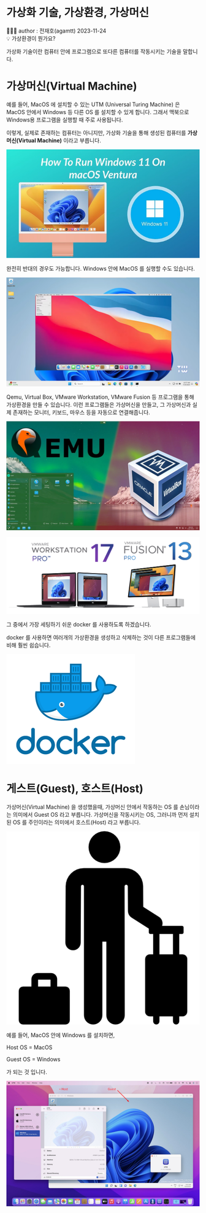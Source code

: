 # 가상화 기술, 가상환경, 가상머신

<aside>
👨🏻‍💻 author : 전재호(agamtt) 2023-11-24

</aside>

<aside>
💡 가상환경이 뭔가요?

</aside>

가상화 기술이란 컴퓨터 안에 프로그램으로 또다른 컴퓨터를 작동시키는 기술을 말합니다. 

# 가상머신(Virtual Machine)

예를 들어, MacOS 에 설치할 수 있는 UTM (Universal Turing Machine) 은 MacOS 안에서 Windows 등 다른 OS 를 설치할 수 있게 합니다. 그래서 맥북으로 Windows용 프로그램을 실행할 때 주로 사용됩니다.

이렇게, 실제로 존재하는 컴퓨터는 아니지만, 가상화 기술을 통해 생성된 컴퓨터를 **가상머신(Virtual Machine)** 이라고 부릅니다.

![image.png](image.png)

완전히 반대의 경우도 가능합니다. Windows 안에 MacOS 를 실행할 수도 있습니다.

![image.png](image_1.png)

Qemu, Virtual Box, VMware Workstation, VMware Fusion 등 프로그램을 통해 가상환경을 만들 수 있습니다. 이런 프로그램들은 가상머신을 만들고, 그 가상머신과 실제 존재하는 모니터, 키보드, 마우스 등을 자동으로 연결해줍니다.

![image.png](image_2.png)

![image.png](image_3.png)

그 중에서 가장 세팅하기 쉬운 docker 를 사용하도록 하겠습니다.

docker 를 사용하면 여러개의 가상환경을 생성하고 삭제하는 것이 다른 프로그램들에 비해 훨씬 쉽습니다. 

![image.png](image_4.png)

# 게스트(Guest), 호스트(Host)

가상머신(Virtual Machine) 을 생성했을때, 가상머신 안에서 작동하는 OS 를 손님이라는 의미에서 Guest OS 라고 부릅니다.  가상머신을 작동시키는 OS, 그러니까 먼저 설치된 OS 를 주인이라는 의미에서 호스트(Host) 라고 부릅니다.

![image.png](image_5.png)

예를 들어, MacOS 안에 Windows 를 설치하면, 

Host OS = MacOS

Guest OS = Windows

가 되는 것 입니다.

![image.png](image_6.png)